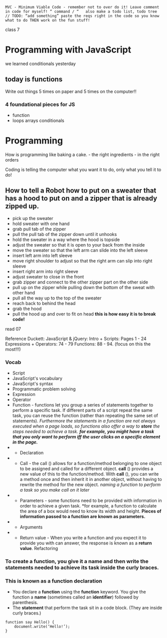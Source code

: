 
`
MVC - Minimum Viable Code - remember not to over do it!
Leave comment in code for myself!
“ command / “  
also make a todo list, todo tree  // TODO: “add something”
paste the reqs right in the code so you know what to do THEN work on the fun stuff!
`


class 7

# Programming with JavaScript

we learned conditionals yesterday

## today is **functions**

Write out things 5 times on paper and 5 times on the computer!!

### 4 foundational pieces for JS
- function 
- loops
arrays
conditionals

# Programming 

How is programming like baking a cake.
	- the right ingredients
	- in the right orders

Coding is telling the computer what you want it to do, only what you tell it to do!

## How to tell a Robot how to put on a sweater that has a hood to put on and a zipper that is already zipped up.
- pick up the sweater
- hold sweater with one hand
- grab pull tab of the zipper
- pull the pull tab of the zipper down until it unhooks
- hold the sweater in a way where the hood is topside
- adjust the sweater so that it is open to your back from the inside 
- move the sweater so that the left arm can slide into the left sleeve 
- insert left arm into left sleeve 
- move right shoulder to adjust so that the right arm can slip into right sleeve
- insert right arm into right sleeve 
- adjust sweater to close in the front 
- grab zipper and connect to the other zipper part on the other side
- pull up on the zipper while pulling down the bottom of the sweat with other hand
- pull all the way up to the top of the sweater
- reach back to behind the head
- grab the hood
- pull the hood up and over to fit on head
**this is how easy it is to break code!**

read 07

Reference
Duckett: JavaScript & jQuery:
Intro + Scripts: Pages 1 - 24
Expressions + Operators: 74 - 79
Functions: 88 - 94. (focus on this the most!!!)


### Vocab
- Script
- JavaScript's vocabulary
- JavaScript's syntax
- Programmatic problem solving
- Expression
- Operator
- Function - functions let you group a series of statements together to perform a specific task. If different parts of a script repeat the same task, you can reuse the function (rather than repeating the same set of statements). *Furthermore the statements in a function are not always executed when a page loads, so functions also offer a way to  **store** the steps needed to achieve a task.* ***for example, you might have a task that you only want to perform iff the user clicks on a specific element in the page.***
- - Declaration
- - Call - the call () allows for a function/method belonging to one object to be assigned and called for a different object. **call** () provides a new value of this to the function/method. With **call** (), you can write a method once and then inherit it in another object, without having to rewrite the method for the new object. *naming a function to perform a task so you make call on it later* 
- - Parameters - some functions need to be provided with information in order to achieve a given task. *for example, a function to calculate the area of a box would need to know its width and height. **Pieces of information passed to a function are known as parameters.**
- - Arguments
- - Return value - When you write a function and you expect it to provide you with can answer, the response is known as a **return value**.
Refactoring

### To create a function, you give it a name and then write the statements needed to achieve its task inside the curly braces.
### This is known as a **function declaration**
- You declare a **function** using the **function** keyword.
You give the function a **name** (sometimes called an **identifier**) followed by parenthesis. 
- The **statement** that perform the task sit in a code block. (They are inside curly braces.)

```
function say Hello() {
	document.write(‘Hello!’);
}
```



